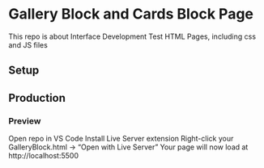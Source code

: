 # Gallery Block and Cards Block Page
This repo is about Interface Development Test HTML Pages, including css and JS files

## Setup

## Production

### Preview
Open repo in VS Code
Install Live Server extension
Right-click your GalleryBlock.html → “Open with Live Server”
Your page will now load at http://localhost:5500